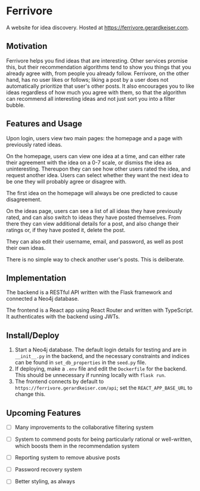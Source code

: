 # Ferrivore

A website for idea discovery. Hosted at https://ferrivore.gerardkeiser.com.

## Motivation

Ferrivore helps you find ideas that are interesting. Other services promise this, but their recommendation algorithms tend to show you things that you already agree with, from people you already follow. Ferrivore, on the other hand, has no user likes or follows; liking a post by a user does not automatically prioritize that user's other posts. It also encourages you to like ideas regardless of how much you agree with them, so that the algorithm can recommend all interesting ideas and not just sort you into a filter bubble.

## Features and Usage

Upon login, users view two main pages: the homepage and a page with previously rated ideas.

On the homepage, users can view one idea at a time, and can either rate their agreement with the idea on a 0-7 scale, or dismiss the idea as uninteresting. Thereupon they can see how other users rated the idea, and request another idea. Users can select whether they want the next idea to be one they will probably agree or disagree with.

The first idea on the homepage will always be one predicted to cause disagreement.

On the ideas page, users can see a list of all ideas they have previously rated, and can also switch to ideas they have posted themselves. From there they can view additional details for a post, and also change their ratings or, if they have posted it, delete the post.

They can also edit their username, email, and password, as well as post their own ideas.

There is no simple way to check another user's posts. This is deliberate.

## Implementation

The backend is a RESTful API written with the Flask framework and connected a Neo4j database.

The frontend is a React app using React Router and written with TypeScript. It authenticates with the backend using JWTs.

## Install/Deploy

1. Start a Neo4j database. The default login details for testing and are in `__init__.py` in the backend, and the necessary constraints and indices can be found in `set_db_properties` in the `seed.py` file.
2. If deploying, make a `.env` file and edit the `Dockerfile` for the backend. This should be unnecessary if running locally with `flask run`.
3. The frontend connects by default to `https://ferrivore.gerardkeiser.com/api`; set the `REACT_APP_BASE_URL` to change this.

## Upcoming Features

- [ ] Many improvements to the collaborative filtering system

- [ ] System to commend posts for being particularly rational or well-written, which boosts them in the recommendation system

- [ ] Reporting system to remove abusive posts

- [ ] Password recovery system

- [ ] Better styling, as always
